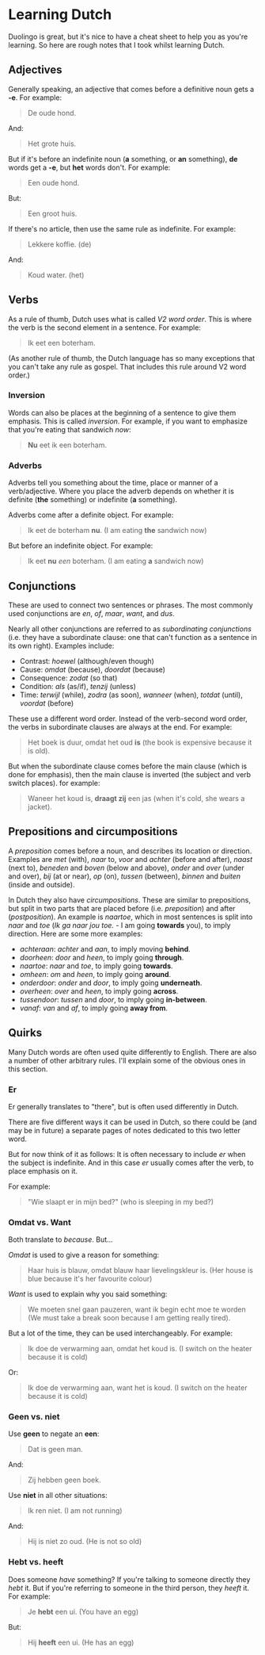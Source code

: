 # Learning Dutch

Duolingo is great, but it's nice to have a cheat sheet to help you as you're learning. So here are rough notes that I took whilst learning Dutch.

## Adjectives

Generally speaking, an adjective that comes before a definitive noun gets a **-e**. For example:

> De oude hond.

And:

> Het grote huis.

But if it's before an indefinite noun (**a** something, or **an** something), **de** words get a **-e**, but **het** words don't. For example:

> Een oude hond.

But:

> Een groot huis.

If there's no article, then use the same rule as indefinite. For example:

> Lekkere koffie. (de)

And:

> Koud water. (het)

## Verbs

As a rule of thumb, Dutch uses what is called *V2 word order*. This is where the verb is the second element in a sentence. For example:

> Ik eet een boterham.

(As another rule of thumb, the Dutch language has so many exceptions that you can't take any rule as gospel. That includes this rule around V2 word order.)

### Inversion
Words can also be places at the beginning of a sentence to give them emphasis. This is called *inversion*. For example, if you want to emphasize that you're eating that sandwich *now*:

> **Nu** eet ik een boterham.

### Adverbs

Adverbs tell you something about the time, place or manner of a verb/adjective. Where you place the adverb depends on whether it is definite (**the** something) or indefinite (**a** something).

Adverbs come after a definite object. For example:

> Ik eet de boterham **nu**. (I am eating **the** sandwich now)

But before an indefinite object. For example:

> Ik eet **nu** *een* boterham. (I am eating **a** sandwich now)

## Conjunctions

These are used to connect two sentences or phrases. The most commonly used conjunctions are *en*, *of*, *maar*, *want*, and *dus*.

Nearly all other conjunctions are referred to as *subordinating conjunctions* (i.e. they have a subordinate clause: one that can't function as a sentence in its own right). Examples include:

- Contrast: *hoewel* (although/even though)
- Cause: *omdat* (because), *doordat* (because)
- Consequence: *zodat* (so that)
- Condition: *als* (as/if), *tenzij* (unless)
- Time: *terwijl* (while), *zodra* (as soon), *wanneer* (when), *totdat* (until), *voordat* (before)

These use a different word order. Instead of the verb-second word order, the verbs in subordinate clauses are always at the end. For example:

> Het boek is duur, omdat het oud **is** (the book is expensive because it is old).

But when the subordinate clause comes before the main clause (which is done for emphasis), then the main clause is inverted (the subject and verb switch places). for example:

> Waneer het koud is, **draagt zij** een jas (when it's cold, she wears a jacket).

## Prepositions and circumpositions

A *preposition* comes before a noun, and describes its location or direction. Examples are *met* (with), *naar* to, *voor* and *achter* (before and after), *naast* (next to), *beneden* and *boven* (below and above), *onder* and *over* (under and over), *bij* (at or near), *op* (on), *tussen* (between), *binnen* and *buiten* (inside and outside).

In Dutch they also have *circumpositions*. These are similar to prepositions, but split in two parts that are placed before (i.e. *preposition*) and after (*postposition*). An example is *naartoe*, which in most sentences is split into *naar* and *toe* (*Ik ga naar jou toe.* - I am going **towards** you), to imply direction. Here are some more examples:
- *achteraan*: *achter* and *aan*, to imply moving **behind**.
- *doorheen*: *door* and *heen*, to imply going **through**.
- *naartoe*: *naar* and *toe*, to imply going **towards**.
- *omheen*: *om* and *heen*, to imply going **around**.
- *onderdoor*: *onder* and *door*, to imply going **underneath**.
- *overheen*: *over* and *heen*, to imply going **across**.
- *tussendoor*: *tussen* and *door*, to imply going **in-between**.
- *vanaf*: *van* and *af*, to imply going **away from**.

## Quirks

Many Dutch words are often used quite differently to English. There are also a number of other arbitrary rules. I'll explain some of the obvious ones in this section.

### Er

Er generally translates to "there", but is often used differently in Dutch.

There are five different ways it can be used in Dutch, so there could be (and may be in future) a separate pages of notes dedicated to this two letter word.

But for now think of it as follows: It is often necessary to include *er* when the subject is indefinite. And in this case *er* usually comes after the verb, to place emphasis on it.

For example:

> "Wie slaapt er in mijn bed?" (who is sleeping in my bed?)

### Omdat vs. Want

Both translate to *because*. But...

*Omdat* is used to give a reason for something:

> Haar huis is blauw, omdat blauw haar lievelingskleur is. (Her house is blue because it's her favourite colour)

*Want* is used to explain why you said something:

> We moeten snel gaan pauzeren, want ik begin echt moe te worden (We must take a break soon because I am getting really tired).

But a lot of the time, they can be used interchangeably. For example:

> Ik doe de verwarming aan, omdat het koud is. (I switch on the heater because it is cold)

Or:

> Ik doe de verwarming aan, want het is koud. (I switch on the heater because it is cold)

### Geen vs. niet

Use **geen** to negate an **een**:

> Dat is geen man.

And:

> Zij hebben geen boek.

Use **niet** in all other situations:

> Ik ren niet. (I am not running)

And:

> Hij is niet zo oud. (He is not so old)

### Hebt vs. heeft

Does someone *have* something? If you're talking to someone directly they *hebt* it. But if you're referring to someone in the third person, they *heeft* it. For example:

> Je **hebt** een ui. (You have an egg)

But:

> Hij **heeft** een ui. (He has an egg)
